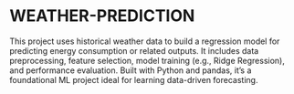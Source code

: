# WEATHER-PREDICTION
This project uses historical weather data to build a regression model for predicting energy consumption or related outputs. It includes data preprocessing, feature selection, model training (e.g., Ridge Regression), and performance evaluation. Built with Python and pandas, it’s a foundational ML project ideal for learning data-driven forecasting.
